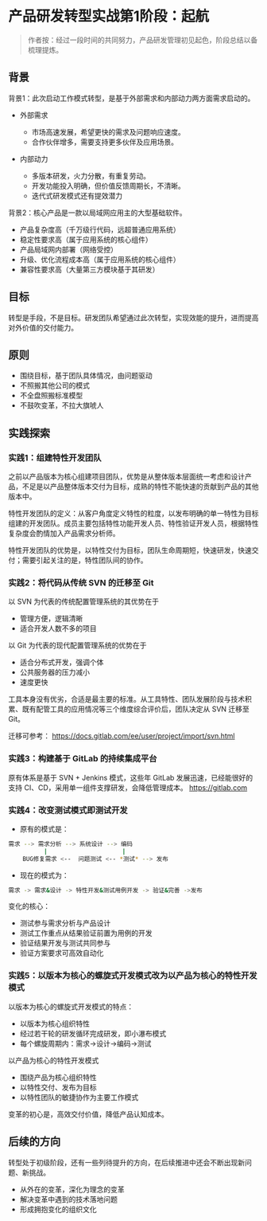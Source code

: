 # 产品研发转型实战第1阶段：起航

> 作者按：经过一段时间的共同努力，产品研发管理初见起色，阶段总结以备梳理提炼。

## 背景

背景1：此次启动工作模式转型，是基于外部需求和内部动力两方面需求启动的。

* 外部需求
  * 市场高速发展，希望更快的需求及问题响应速度。
  * 合作伙伴增多，需要支持更多伙伴及应用场景。

* 内部动力
  * 多版本研发，火力分散，有重复劳动。
  * 开发功能投入明确，但价值反馈周期长，不清晰。
  * 迭代式研发模式还有提效潜力

背景2：核心产品是一款以局域网应用主的大型基础软件。

* 产品复杂度高（千万级行代码，远超普通应用系统）
* 稳定性要求高（属于应用系统的核心组件）
* 产品局域网内部署（网络受控）
* 升级、优化流程成本高（属于应用系统的核心组件）
* 兼容性要求高（大量第三方模块基于其研发）

## 目标

转型是手段，不是目标。研发团队希望通过此次转型，实现效能的提升，进而提高对外价值的交付能力。

## 原则

* 围绕目标，基于团队具体情况，由问题驱动
* 不照搬其他公司的模式
* 不全盘照搬标准模型
* 不鼓吹变革，不拉大旗唬人

## 实践探索

### 实践1：组建特性开发团队

之前以产品版本为核心组建项目团队，优势是从整体版本层面统一考虑和设计产品，不足是以产品整体版本交付为目标，成熟的特性不能快速的贡献到产品的其他版本中。

特性开发团队的定义：从客户角度定义特性的粒度，以发布明确的单一特性为目标组建的开发团队。成员主要包括特性功能开发人员、特性验证开发人员，根据特性复杂度会酌情加入产品需求分析师。

特性开发团队的优势是，以特性交付为目标，团队生命周期短，快速研发，快速交付；需要引起关注的是，特性团队间的协作。

### 实践2：将代码从传统 SVN 的迁移至 Git

以 SVN 为代表的传统配置管理系统的其优势在于

* 管理方便，逻辑清晰
* 适合开发人数不多的项目

以 Git 为代表的现代配置管理系统的优势在于

* 适合分布式开发，强调个体
* 公共服务器的压力减小
* 速度更快

工具本身没有优劣，合适是最主要的标准。从工具特性、团队发展阶段与技术积累、既有配管工具的应用情况等三个维度综合评价后，团队决定从 SVN 迁移至 Git。

迁移可参考： <https://docs.gitlab.com/ee/user/project/import/svn.html>

### 实践3：构建基于 GitLab 的持续集成平台

原有体系是基于 SVN + Jenkins 模式，这些年 GitLab 发展迅速，已经能很好的支持 CI、CD，采用单一组件支撑研发，会降低管理成本。
<https://gitlab.com>

### 实践4：改变测试模式即测试开发

* 原有的模式是：

```sh
需求 --> 需求分析 --> 系统设计 --> 编码
          |                     |
    BUG修复需求 <--  问题测试 <-- *测试* --> 发布
```

* 现在的模式为：

```sh
需求 -> 需求&设计 -> 特性开发&测试用例开发 -> 验证&完善 ->发布
```

变化的核心：

* 测试参与需求分析与产品设计
* 测试工作重点从结果验证前置为用例的开发
* 验证结果开发与测试共同参与
* 验证方案要求可高效自动化

### 实践5：以版本为核心的螺旋式开发模式改为以产品为核心的特性开发模式

以版本为核心的螺旋式开发模式的特点：

* 以版本为核心组织特性
* 经过若干轮的研发循环完成研发，即小瀑布模式
* 每个螺旋周期内：需求->设计->编码->测试

以产品为核心的特性开发模式

* 围绕产品为核心组织特性
* 以特性交付、发布为目标
* 以特性团队的敏捷协作为主要工作模式

变革的初心是，高效交付价值，降低产品认知成本。

## 后续的方向

转型处于初级阶段，还有一些列待提升的方向，在后续推进中还会不断出现新问题、新挑战。

* 从外在的变革，深化为理念的变革
* 解决变革中遇到的技术落地问题
* 形成拥抱变化的组织文化